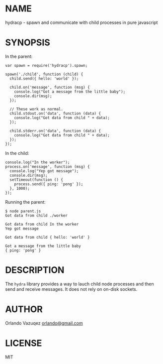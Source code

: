# NAME

hydracp - spawn and communicate with child processes in pure javascript

# SYNOPSIS

In the parent:

    var spawn = require('hydracp').spawn;

    spawn('./child', function (child) {
      child.send({ hello: 'world' });

      child.on('message', function (msg) {
        console.log("Got a message from the little baby");
        console.dir(msg);
      });

      // These work as normal.
      child.stdout.on('data', function (data) {
        console.log("Got data from child " + data);    
      });

      child.stderr.on('data', function (data) {
        console.log("Got data from child " + data);    
      });
    });

In the child:

    console.log("In the worker");
    process.on('message', function (msg) {
      console.log("Yep got message");
      console.dir(msg);
      setTimeout(function () {
        process.send({ ping: 'pong' });
      }, 1000);
    });

Running the parent:

    $ node parent.js
    Got data from child ./worker

    Got data from child In the worker
    Yep got message

    Got data from child { hello: 'world' }

    Got a message from the little baby
    { ping: 'pong' }

# DESCRIPTION

The `hydra` library provides a way to lauch child node processes and then send
and receive messages. It does not rely on on-disk sockets.
     
# AUTHOR

Orlando Vazuqez <orlando@gmail.com>

# LICENSE

MIT
